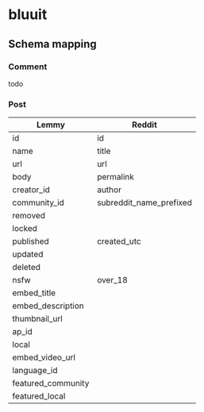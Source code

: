 # bluuit

## Schema mapping

### Comment

todo

### Post

Lemmy | Reddit
--- | --- 
id | id
name | title
url | url
body | permalink
creator_id | author
community_id | subreddit_name_prefixed
removed | 
locked |
published | created_utc
updated |
deleted |
nsfw | over_18
embed_title |
embed_description |
thumbnail_url |
ap_id |
local |
embed_video_url |
language_id |
featured_community |
featured_local |
